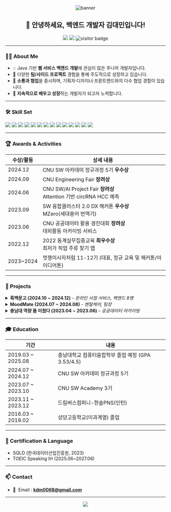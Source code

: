 <p align="center">
  <img src="https://capsule-render.vercel.app/api?type=waving&color=auto&height=210&section=header&text=Backend%20Developer%20Daemin%20Kim&fontSize=38&fontAlignY=35&animation=twinkling" alt="banner"/>
</p>

<h2 align="center">👋 안녕하세요, 백엔드 개발자 <b>김대민</b>입니다!</h2>

<p align="center">
  <a href="mailto:kdm0068@gmail.com"><img src="https://img.shields.io/badge/Email-kdm0068@gmail.com-red?style=flat-square&logo=gmail"></a>
  <a href="https://github.com/daemin-kim"><img src="https://img.shields.io/badge/GitHub-daemin--kim-181717?style=flat-square&logo=github"></a>
  <img src="https://komarev.com/ghpvc/?username=daemin-kim&style=flat-square" alt="visitor badge"/>
</p>

---

### 🙋‍♂️ About Me

- 💡 Java 기반 **웹 서비스 백엔드 개발**에 관심이 많은 주니어 개발자입니다.
- 🏃 다양한 **팀/사이드 프로젝트** 경험을 통해 주도적으로 성장하고 있습니다.
- 🤝 **소통과 협업**을 중시하며, 기획자·디자이너·프론트엔드와의 다수 협업 경험이 있습니다.
- 🔄 **지속적으로 배우고 성장**하는 개발자가 되고자 노력합니다.

---

### 🛠️ Skill Set

<p>
  <img src="https://img.shields.io/badge/Java-007396?style=for-the-badge&logo=java&logoColor=white"/>
  <img src="https://img.shields.io/badge/Spring-6DB33F?style=for-the-badge&logo=spring&logoColor=white"/>
  <img src="https://img.shields.io/badge/SpringBoot-6DB33F?style=for-the-badge&logo=springboot&logoColor=white"/>
  <img src="https://img.shields.io/badge/JPA-59666C?style=for-the-badge"/>
  <img src="https://img.shields.io/badge/MySQL-4479A1?style=for-the-badge&logo=mysql&logoColor=white"/>
  <img src="https://img.shields.io/badge/Redis-DC382D?style=for-the-badge&logo=redis&logoColor=white"/>
  <img src="https://img.shields.io/badge/AWS-232F3E?style=for-the-badge&logo=amazon-aws"/>
  <img src="https://img.shields.io/badge/Docker-2496ED?style=for-the-badge&logo=docker&logoColor=white"/>
  <img src="https://img.shields.io/badge/Github-181717?style=for-the-badge&logo=github"/>
  <img src="https://img.shields.io/badge/Github Actions-2088FF?style=for-the-badge&logo=github-actions&logoColor=white"/>
  <img src="https://img.shields.io/badge/Sonarqube-4E9BCD?style=for-the-badge&logo=sonarqube&logoColor=white"/>
  <img src="https://img.shields.io/badge/Notion-000000?style=for-the-badge&logo=notion&logoColor=white"/>
  <img src="https://img.shields.io/badge/Figma-F24E1E?style=for-the-badge&logo=figma&logoColor=white"/>
  <img src="https://img.shields.io/badge/Dooray-0068B7?style=for-the-badge"/>
</p>

---

### 🏆 Awards & Activities

| 수상/활동 | 상세 내용 |
| --- | --- |
| 2024.12 | CNU SW 아카데미 정규과정 5기 **우수상** |
| 2024.09 | CNU Engineering Fair **장려상** |
| 2024.06 | CNU SW/AI Project Fair **장려상**<br>Attention 기반 circRNA HCC 예측 |
| 2023.09 | SW 융합클러스터 2.0 DX 해커톤 **우수상**<br>MZero(세대용어 번역기) |
| 2023.06 | CNU 공공데이터 활용 경진대회 **장려상**<br>대외활동 아카이빙 서비스 |
| 2022.12 | 2022 동계실무집중교육 **최우수상**<br>최저가 픽업 주류 찾기 앱 |
| 2023~2024 | 멋쟁이사자처럼 11-12기 (대표, 정규 교육 및 해커톤/아이디어톤) |

---

### 📝 Projects

<details>
  <summary><b>흑백문고 (2024.10 ~ 2024.12)</b> - <i>온라인 서점 서비스, 백엔드 8명</i></summary>
  <ul>
    <li>주요 도메인 CRUD 및 도서 등록, 결제 기능 개발</li>
    <li>알라딘 API·Toss payments 연동, DB 설계, 트랜잭션 강화</li>
    <li>GitHub: <a href="https://github.com/nhnacademy-be7-heukbaekbook">프로젝트 바로가기</a></li>
  </ul>
</details>

<details>
  <summary><b>MoodMate (2024.07 ~ 2024.08)</b> - <i>멘탈케어, 팀장</i></summary>
  <ul>
    <li>OpenAI API 기반 감정 분석, 챗봇 기능/DB 설계</li>
    <li>프로젝트 일정/구성원 조율, 실질적 리더십 경험</li>
    <li>GitHub: <a href="https://github.com/CNU-likelion-Moodmate">프로젝트 바로가기</a></li>
  </ul>
</details>

<details>
  <summary><b>충남대 역량 폼 미쳤다 (2023.04 ~ 2023.06)</b> - <i>공공데이터 아카이빙</i></summary>
  <ul>
    <li>대외활동/학과 관심 CRUD, API 명세 및 DB 설계</li>
    <li>GitHub: <a href="https://github.com/cnu-data-contest">프로젝트 바로가기</a></li>
  </ul>
</details>

---

### 🎓 Education

| 기간 | 내용 |
| --- | --- |
| 2019.03 ~ 2025.08 | 충남대학교 컴퓨터융합학부 졸업 예정 (GPA 3.53/4.5) |
| 2024.07 ~ 2024.12 | CNU SW 아카데미 정규과정 5기 |
| 2023.07 ~ 2023.10 | CNU SW Academy 3기 |
| 2023.11 ~ 2023.12 | 드림버스컴퍼니-한솔PNS(인턴) |
| 2016.03 ~ 2019.02 | 상당고등학교(이과계열) 졸업 |

---

### 📃 Certification & Language

- SQLD (한국데이터산업진흥원, 2023)
- TOEIC Speaking IH (2025.06~2027.06)

---

### 📫 Contact

- 📧 &nbsp;Email : **kdm0068@gmail.com**

---

<p align="center">
  <img src="https://capsule-render.vercel.app/api?type=waving&color=auto&height=140&section=footer"/>
</p>
